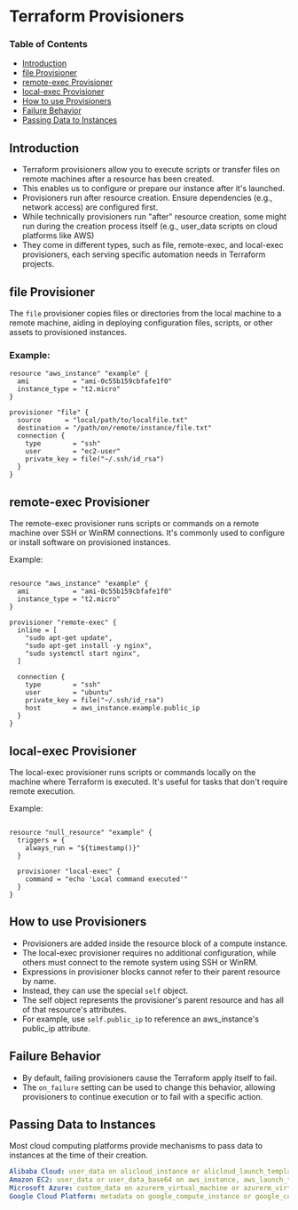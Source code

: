 # Terraform Provisioners

### Table of Contents

- [Introduction](#introduction)
- [file Provisioner](#file-provisioner)
- [remote-exec Provisioner](#remote-exec-provisioner)
- [local-exec Provisioner](#local-exec-provisioner)
- [How to use Provisioners](#how-to-use-provisioners)
- [Failure Behavior](#failure-behavior)
- [Passing Data to Instances](#passing-data-to-instances)

## Introduction
-  Terraform provisioners allow you to execute scripts or transfer files on remote machines after a resource has been created.
-  This enables us to configure or prepare our instance after it's launched.
-  Provisioners run after resource creation. Ensure dependencies (e.g., network access) are configured first.
-  While technically provisioners run "after" resource creation, some might run during the creation process itself (e.g., user_data scripts on cloud platforms like AWS)
-  They come in different types, such as file, remote-exec, and local-exec provisioners, each serving specific automation needs in Terraform projects.

## file Provisioner
The `file` provisioner copies files or directories from the local machine to a remote machine, aiding in deploying configuration files, scripts, or other assets to provisioned instances.

### Example:
```hcl
resource "aws_instance" "example" {
  ami           = "ami-0c55b159cbfafe1f0"
  instance_type = "t2.micro"
}

provisioner "file" {
  source      = "local/path/to/localfile.txt"
  destination = "/path/on/remote/instance/file.txt"
  connection {
    type        = "ssh"
    user        = "ec2-user"
    private_key = file("~/.ssh/id_rsa")
  }
}
```
## remote-exec Provisioner
The remote-exec provisioner runs scripts or commands on a remote machine over SSH or WinRM connections. It's commonly used to configure or install software on provisioned instances.

Example:
```hcl

resource "aws_instance" "example" {
  ami           = "ami-0c55b159cbfafe1f0"
  instance_type = "t2.micro"
}

provisioner "remote-exec" {
  inline = [
    "sudo apt-get update",
    "sudo apt-get install -y nginx",
    "sudo systemctl start nginx",
  ]

  connection {
    type        = "ssh"
    user        = "ubuntu"
    private_key = file("~/.ssh/id_rsa")
    host        = aws_instance.example.public_ip
  }
}
```
## local-exec Provisioner
The local-exec provisioner runs scripts or commands locally on the machine where Terraform is executed. It's useful for tasks that don't require remote execution.

Example:
```hcl

resource "null_resource" "example" {
  triggers = {
    always_run = "${timestamp()}"
  }

  provisioner "local-exec" {
    command = "echo 'Local command executed'"
  }
}
```
## How to use Provisioners
-  Provisioners are added inside the resource block of a compute instance.
-  The local-exec provisioner requires no additional configuration, while others must connect to the remote system using SSH or WinRM.
-  Expressions in provisioner blocks cannot refer to their parent resource by name.
-  Instead, they can use the special `self` object.
-  The self object represents the provisioner's parent resource and has all of that resource's attributes.
-  For example, use `self.public_ip` to reference an aws_instance's public_ip attribute.

## Failure Behavior
-  By default, failing provisioners cause the Terraform apply itself to fail.
-  The `on_failure` setting can be used to change this behavior, allowing provisioners to continue execution or to fail with a specific action.

## Passing Data to Instances
Most cloud computing platforms provide mechanisms to pass data to instances at the time of their creation. 

```yaml
Alibaba Cloud: user_data on alicloud_instance or alicloud_launch_template.
Amazon EC2: user_data or user_data_base64 on aws_instance, aws_launch_template, and aws_launch_configuration.
Microsoft Azure: custom_data on azurerm_virtual_machine or azurerm_virtual_machine_scale_set.
Google Cloud Platform: metadata on google_compute_instance or google_compute_instance_group.
```
